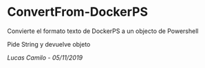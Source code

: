 # ConvertFrom-DockerPS

Convierte el formato texto de DockerPS a un objecto de Powershell

Pide String y devuelve objeto

*Lucas Camilo - 05/11/2019*
